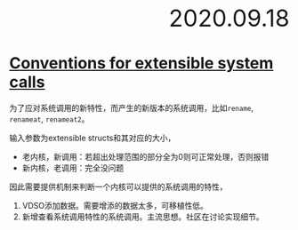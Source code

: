 <div style="text-align:right; font-size:3em;">2020.09.18</div>

# [Conventions for extensible system calls](https://lwn.net/Articles/830666/)

为了应对系统调用的新特性，而产生的新版本的系统调用，比如`rename`, `renameat`, `renameat2`。

输入参数为extensible structs和其对应的大小，

* 老内核，新调用：若超出处理范围的部分全为0则可正常处理，否则报错
* 新内核，老调用：完全没问题

因此需要提供机制来判断一个内核可以提供的系统调用的特性，

1. VDSO添加数据。需要增添的数据太多，可移植性低。
2. 新增查看系统调用特性的系统调用。主流思想。社区在讨论实现细节。